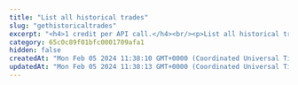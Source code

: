 ```yaml
---
title: "List all historical trades"
slug: "gethistoricaltrades"
excerpt: "<h4>1 credit per API call.</h4><br/><p>List all historical trades. It is possible to list all trades, trades for specific trading pair and/or account.</p>"
category: 65c0c89f01bfc0001709afa1
hidden: false
createdAt: "Mon Feb 05 2024 11:38:10 GMT+0000 (Coordinated Universal Time)"
updatedAt: "Mon Feb 05 2024 11:38:13 GMT+0000 (Coordinated Universal Time)"
---
```

